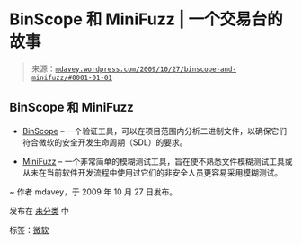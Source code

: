 <!--yml

category: 未分类

日期：2024 年 05 月 18 日 06:10:55

-->

# BinScope 和 MiniFuzz | 一个交易台的故事

> 来源：[`mdavey.wordpress.com/2009/10/27/binscope-and-minifuzz/#0001-01-01`](https://mdavey.wordpress.com/2009/10/27/binscope-and-minifuzz/#0001-01-01)

## BinScope 和 MiniFuzz

+   [BinScope](http://edge.technet.com/Media/binscope-overview-and-demo/) – 一个验证工具，可以在项目范围内分析二进制文件，以确保它们符合微软的安全开发生命周期（SDL）的要求。

+   [MiniFuzz](http://edge.technet.com/Media/minifuzz-overview-and-demo/) – 一个非常简单的模糊测试工具，旨在使不熟悉文件模糊测试工具或从未在当前软件开发流程中使用过它们的非安全人员更容易采用模糊测试。

~ 作者 mdavey，于 2009 年 10 月 27 日发布。

发布在 [未分类](https://mdavey.wordpress.com/category/uncategorized/) 中

标签：[微软](https://mdavey.wordpress.com/tag/microsoft/)
